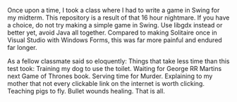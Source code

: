 Once upon a time, I took a class where I had to write a game in Swing for my midterm. This repository is a result of that 16 hour nightmare.
If you have a choice, do not try making a simple game in Swing. Use libgdx instead or better yet, avoid Java all together. Compared to making Solitaire once 
in Visual Studio with Windows Forms, this was far more painful and endured far longer.

  As a fellow classmate said so eloquently:  Things that take less time than this test took:    Training my dog to use the toilet.  Waiting for George RR Martins next Game of Thrones book.  Serving time for Murder.  Explaining to my mother that not every clickable link on the internet is worth clicking.  Teaching pigs to fly.  Bullet wounds healing.      That is all.
